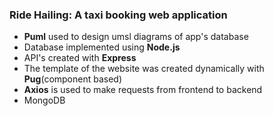 ### Ride Hailing: A taxi booking web application

- **Puml** used to design umsl diagrams of app's database
- Database implemented using **Node.js**
- API's created with **Express** 
- The template of the website was created dynamically with **Pug**(component based)
- **Axios** is used to make requests from frontend to backend
- MongoDB
